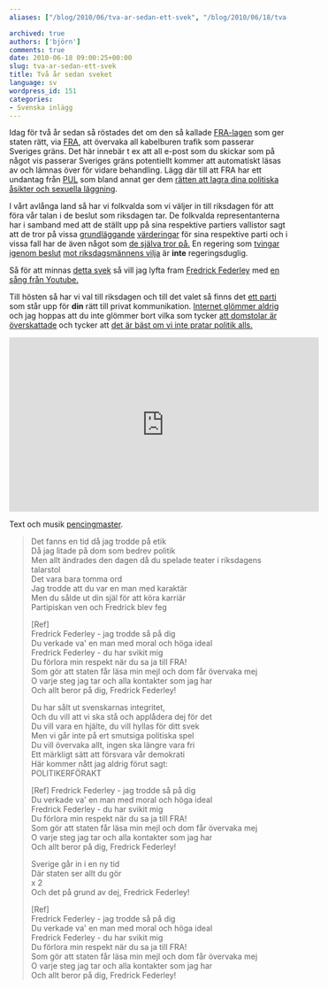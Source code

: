 ```yaml
---
aliases: ["/blog/2010/06/tva-ar-sedan-ett-svek", "/blog/2010/06/18/tva-ar-sedan-ett-svek"]

archived: true
authors: ['björn']
comments: true
date: 2010-06-18 09:00:25+00:00
slug: tva-ar-sedan-ett-svek
title: Två år sedan sveket
language: sv
wordpress_id: 151
categories:
- Svenska inlägg
---
```




Idag för två år sedan så röstades det om den så kallade [FRA-lagen] som ger staten rätt, via [FRA], att övervaka all kabelburen trafik som passerar Sveriges gräns. 
Det här innebär t ex att all e-post som du skickar som på något vis passerar Sveriges gräns potentiellt kommer att automatiskt läsas av och lämnas över för vidare behandling. Lägg där till att FRA har ett undantag från [PUL] som bland annat ger dem [rätten att lagra dina politiska åsikter och sexuella läggning].

I vårt avlånga land så har vi folkvalda som vi väljer in till riksdagen för att föra vår talan i de beslut som riksdagen tar. De folkvalda representanterna har i samband med att de ställt upp på sina respektive partiers vallistor sagt att de tror på vissa [grundläggande][pp-värderingar] [värderingar][centern-frihetsmanifest] för sina respektive parti och i vissa fall har de även något som [de själva tror på.][federley-fra] En regering som [tvingar igenom beslut][tvingar] [mot riksdagsmännens vilja][mot-vilja] är **inte** regeringsduglig.

Så för att minnas [detta svek][svek] så vill jag lyfta fram [Fredrick Federley] med [en sång från Youtube.][youtube]

Till hösten så har vi val till riksdagen och till det valet så finns det [ett parti](http://piratpartiet.se/) som står upp för **din** rätt till privat kommunikation. [Internet glömmer aldrig][glömmer] och jag hoppas att du inte glömmer bort vilka som tycker [att domstolar är överskattade][ask-domstolar] och tycker att [det är bäst om vi inte pratar politik alls.][debatten-lägger-sig]

<iframe width="560" height="315" src="https://www.youtube.com/embed/jKoTTC3dKSc" frameborder="0" allowfullscreen></iframe>

Text och musik [pencingmaster](http://www.youtube.com/user/pencingmaster).

> Det fanns en tid då jag trodde på etik  
> Då jag litade på dom som bedrev politik  
> Men allt ändrades den dagen då du spelade teater i riksdagens talarstol  
> Det vara bara tomma ord  
> Jag trodde att du var en man med karaktär  
> Men du sålde ut din själ för att köra karriär  
> Partipiskan ven och Fredrick blev feg  
>   
> [Ref]  
> Fredrick Federley - jag trodde så på dig  
> Du verkade va' en man med moral och höga ideal  
> Fredrick Federley - du har svikit mig  
> Du förlora min respekt när du sa ja till FRA!  
> Som gör att staten får läsa min mejl och dom får övervaka mej  
> O varje steg jag tar och alla kontakter som jag har  
> Och allt beror på dig, Fredrick Federley!  
>   
> Du har sålt ut svenskarnas integritet,  
> Och du vill att vi ska stå och applådera dej för det  
> Du vill vara en hjälte, du vill hyllas för ditt svek  
> Men vi går inte på ert smutsiga politiska spel  
> Du vill övervaka allt, ingen ska längre vara fri  
> Ett märkligt sätt att försvara vår demokrati  
> Här kommer nått jag aldrig förut sagt:  
> POLITIKERFÖRAKT  
> 
> [Ref]
> Fredrick Federley - jag trodde så på dig  
> Du verkade va' en man med moral och höga ideal  
> Fredrick Federley - du har svikit mig  
> Du förlora min respekt när du sa ja till FRA!  
> Som gör att staten får läsa min mejl och dom får övervaka mej  
> O varje steg jag tar och alla kontakter som jag har  
> Och allt beror på dig, Fredrick Federley!  
>   
> Sverige går in i en ny tid  
> Där staten ser allt du gör  
>   x 2  
> Och det på grund av dej, Fredrick Federley!  
>   
> [Ref]  
> Fredrick Federley - jag trodde så på dig  
> Du verkade va' en man med moral och höga ideal  
> Fredrick Federley - du har svikit mig  
> Du förlora min respekt när du sa ja till FRA!  
> Som gör att staten får läsa min mejl och dom får övervaka mej  
> O varje steg jag tar och alla kontakter som jag har  
> Och allt beror på dig, Fredrick Federley!  


[FRA-lagen]:http://sv.wikipedia.org/wiki/FRA-lagen
[FRA]:http://sv.wikipedia.org/wiki/FRA
[PUL]:http://sv.wikipedia.org/wiki/PUL
[rätten att lagra dina politiska åsikter och sexuella läggning]:http://christopherkullenberg.se/?p=188
[pp-värderingar]:http://www.piratpartiet.se/varderingar
[centern-frihetsmanifest]:http://www.newsmill.se/artikel/2009/09/21/ett-frihetligt-manifest-centerpartiet
[federley-fra]:http://sv.wikipedia.org/wiki/Fredrick_Federley#FRA-lagen
[Fredrick Federley]:http://federley.blogspot.com/
[Anonymous]:http://en.wikipedia.org/wiki/Anonymous_%28group%29
[ask-domstolar]:http://rickfalkvinge.se/2010/06/10/ask-dredd-hittar-spar-av-olaga-rattssakerhet-och-ingriper-direkt/
[debatten-lägger-sig]:http://www.expressen.se/nyheter/1.1209664/reinfeldt-alla-tjanar-pa-om-debatten-lagger-sig
[youtube]:http://www.youtube.com/watch?v=jKoTTC3dKSc
[svek]:http://press.piratpartiet.se/2010/06/18/fra-riv-upp-gor-om-gor-ratt/
[tvingar]:http://futuriteter.blogg.se/2010/june/svart-fredag.html
[mot-vilja]:http://www.youtube.com/watch?v=pnIX_W2nD1Q
[glömmer]:http://rickfalkvinge.se/2010/06/18/riv-upp-gor-om-gor-ratt/

